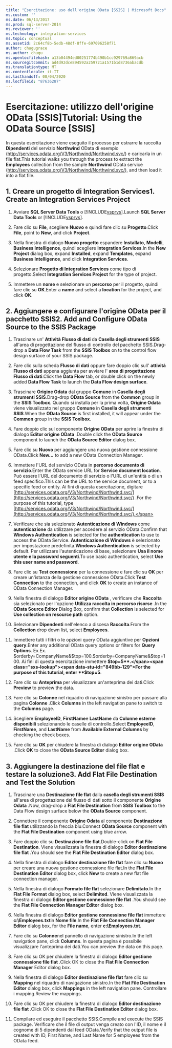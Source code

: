 ```yaml
---
title: "Esercitazione: uso dell'origine OData [SSIS] | Microsoft Docs"
ms.custom: ''
ms.date: 06/13/2017
ms.prod: sql-server-2014
ms.reviewer: ''
ms.technology: integration-services
ms.topic: conceptual
ms.assetid: 2c64cf8b-5edb-48df-8ffe-697096258f71
author: chugugrace
ms.author: chugu
ms.openlocfilehash: a13b04494ed00251774b490b1cc929769a869acb
ms.sourcegitcommit: ad4d92dce894592a259721a1571b1d8736abacdb
ms.translationtype: MT
ms.contentlocale: it-IT
ms.lasthandoff: 08/04/2020
ms.locfileid: "87636287"
---
```

# <a name="tutorial-using-the-odata-source-ssis"></a><span data-ttu-id="849bb-102">Esercitazione: utilizzo dell'origine OData [SSIS]</span><span class="sxs-lookup"><span data-stu-id="849bb-102">Tutorial: Using the OData Source [SSIS]</span></span>
  <span data-ttu-id="849bb-103">In questa esercitazione viene eseguito il processo per estrarre la raccolta **Dipendenti** del servizio **Northwind** OData di esempio (http://services.odata.org/V3/Northwind/Northwind.svc/) e caricarla in un file flat.</span><span class="sxs-lookup"><span data-stu-id="849bb-103">This tutorial walks you through the process to extract the **Employees** collection from the sample **Northwind** OData service (http://services.odata.org/V3/Northwind/Northwind.svc/), and then load it into a flat file.</span></span>  
  
## <a name="1-create-an-integration-services-project"></a><span data-ttu-id="849bb-104">1. Creare un progetto di Integration Services</span><span class="sxs-lookup"><span data-stu-id="849bb-104">1. Create an Integration Services Project</span></span>  
  
1.  <span data-ttu-id="849bb-105">Avviare **SQL Server Data Tools** o [!INCLUDE[vsprvs](../../includes/vsprvs-md.md)].</span><span class="sxs-lookup"><span data-stu-id="849bb-105">Launch **SQL Server Data Tools** or [!INCLUDE[vsprvs](../../includes/vsprvs-md.md)].</span></span>  
  
2.  <span data-ttu-id="849bb-106">Fare clic su **File**, scegliere **Nuovo** e quindi fare clic su **Progetto**.</span><span class="sxs-lookup"><span data-stu-id="849bb-106">Click **File**, point to **New**, and click **Project**.</span></span>  
  
3.  <span data-ttu-id="849bb-107">Nella finestra di dialogo **Nuovo progetto** espandere **Installato**, **Modelli**, **Business Intelligence**, quindi scegliere **Integration Services**.</span><span class="sxs-lookup"><span data-stu-id="849bb-107">In the **New Project** dialog box, expand **Installed**, expand **Templates**, expand **Business Intelligence**, and click **Integration Services**.</span></span>  
  
4.  <span data-ttu-id="849bb-108">Selezionare **Progetto di Integration Services** come tipo di progetto.</span><span class="sxs-lookup"><span data-stu-id="849bb-108">Select **Integration Services Project** for the type of project.</span></span>  
  
5.  <span data-ttu-id="849bb-109">Immettere un **nome** e selezionare un **percorso** per il progetto, quindi fare clic su **OK**.</span><span class="sxs-lookup"><span data-stu-id="849bb-109">Enter a **name** and select a **location** for the project, and click **OK**.</span></span>  
  
## <a name="2-add-and-configure-odata-source-to-the-ssis-package"></a><span data-ttu-id="849bb-110">2. Aggiungere e configurare l'origine OData per il pacchetto SSIS</span><span class="sxs-lookup"><span data-stu-id="849bb-110">2. Add and Configure OData Source to the SSIS Package</span></span>  
  
1.  <span data-ttu-id="849bb-111">Trascinare un' **Attività Flusso di dati** da **Casella degli strumenti SSIS** all'area di progettazione del flusso di controllo del pacchetto SSIS.</span><span class="sxs-lookup"><span data-stu-id="849bb-111">Drag-drop a **Data Flow Task** from the **SSIS Toolbox** on to the control flow design surface of your SSIS package.</span></span>  
  
2.  <span data-ttu-id="849bb-112">Fare clic sulla scheda **Flusso di dati** oppure fare doppio clic sull' **attività Flusso di dati** appena aggiunta per avviare l' **area di progettazione Flusso di dati**.</span><span class="sxs-lookup"><span data-stu-id="849bb-112">Click the **Data Flow** tab, or double click on the newly added **Data Flow Task** to launch the **Data Flow design surface**.</span></span>  
  
3.  <span data-ttu-id="849bb-113">Trascinare **Origine Odata** dal gruppo **Comune** in **Casella degli strumenti SSIS**.</span><span class="sxs-lookup"><span data-stu-id="849bb-113">Drag-drop **OData Source** from the **Common** group in the **SSIS Toolbox**.</span></span> <span data-ttu-id="849bb-114">Quando si installa per la prima volta, **Origine Odata** viene visualizzato nel gruppo **Comune** in **Casella degli strumenti SSIS**.</span><span class="sxs-lookup"><span data-stu-id="849bb-114">When the **OData Source** is first installed, it will appear under the **Common** group in the **SSIS Toolbox**.</span></span>  
  
4.  <span data-ttu-id="849bb-115">Fare doppio clic sul componente **Origine OData** per aprire la finestra di dialogo **Editor origine OData** .</span><span class="sxs-lookup"><span data-stu-id="849bb-115">Double click the **OData Source** component to launch the **OData Source Editor** dialog box.</span></span>  
  
5.  <span data-ttu-id="849bb-116">Fare clic su **Nuovo** per aggiungere una nuova gestione connessione OData.</span><span class="sxs-lookup"><span data-stu-id="849bb-116">Click **New...** to add a new OData Connection Manager.</span></span>  
  
6.  <span data-ttu-id="849bb-117">Immettere l'URL del servizio OData in **percorso documento di servizio**.</span><span class="sxs-lookup"><span data-stu-id="849bb-117">Enter the OData service URL for **Service document location**.</span></span> <span data-ttu-id="849bb-118">Può essere l'URL del documento di servizio o l'URL di un'entità o di un feed specifico.</span><span class="sxs-lookup"><span data-stu-id="849bb-118">This can be the URL to the service document, or to a specific feed or entity.</span></span> <span data-ttu-id="849bb-119">Ai fini di questa esercitazione, digitare [http://services.odata.org/V3/Northwind/Northwind.svc/](http://services.odata.org/V3/Northwind/Northwind.svc/) .</span><span class="sxs-lookup"><span data-stu-id="849bb-119">For the purpose of this tutorial, type [http://services.odata.org/V3/Northwind/Northwind.svc/](http://services.odata.org/V3/Northwind/Northwind.svc/).</span></span>  
  
7.  <span data-ttu-id="849bb-120">Verificare che sia selezionato **Autenticazione di Windows** come **autenticazione** da utilizzare per accedere al servizio OData.</span><span class="sxs-lookup"><span data-stu-id="849bb-120">Confirm that **Windows Authentication** is selected for the **authentication** to use to access the OData Service.</span></span> <span data-ttu-id="849bb-121">**Autenticazione di Windows** è selezionato per impostazione predefinita.</span><span class="sxs-lookup"><span data-stu-id="849bb-121">**Windows Authentication** is selected by default.</span></span> <span data-ttu-id="849bb-122">Per utilizzare l'autenticazione di base, selezionare **Usa il nome utente e la password seguenti**.</span><span class="sxs-lookup"><span data-stu-id="849bb-122">To use basic authentication, select **Use this user name and password**.</span></span>  
  
8.  <span data-ttu-id="849bb-123">Fare clic su **Test connessione** per la connessione e fare clic su **OK** per creare un'istanza della gestione connessione OData.</span><span class="sxs-lookup"><span data-stu-id="849bb-123">Click **Test Connection** to the connection, and click **OK** to create an instance of OData Connection Manager.</span></span>  
  
9. <span data-ttu-id="849bb-124">Nella finestra di dialogo **Editor origine OData** , verificare che **Raccolta** sia selezionato per l'opzione **Utilizza raccolta in percorso risorse** .</span><span class="sxs-lookup"><span data-stu-id="849bb-124">In the **OData Source Editor** Dialog Box, confirm that **Collection** is selected for **Use collection on resource path** option.</span></span>  
  
10. <span data-ttu-id="849bb-125">Selezionare **Dipendenti** nell'elenco a discesa **Raccolta**.</span><span class="sxs-lookup"><span data-stu-id="849bb-125">From the **Collection** drop down list, select **Employees**.</span></span>  
  
11. <span data-ttu-id="849bb-126">Immettere tutti i filtri o le opzioni query OData aggiuntive per **Opzioni query**.</span><span class="sxs-lookup"><span data-stu-id="849bb-126">Enter any additional OData query options or filters for **Query Options**.</span></span> <span data-ttu-id="849bb-127">Ex.</span><span class="sxs-lookup"><span data-stu-id="849bb-127">Ex.</span></span> <span data-ttu-id="849bb-128">$orderby=CompanyName&$top=100.</span><span class="sxs-lookup"><span data-stu-id="849bb-128">$orderby=CompanyName&$top=100.</span></span> <span data-ttu-id="849bb-129">Ai fini di questa esercitazione immettere **$top=5**.</span><span class="sxs-lookup"><span data-stu-id="849bb-129">For the purpose of this tutorial, enter **$top=5**.</span></span>  
  
12. <span data-ttu-id="849bb-130">Fare clic su **Anteprima** per visualizzare un'anteprima dei dati.</span><span class="sxs-lookup"><span data-stu-id="849bb-130">Click **Preview** to preview the data.</span></span>  
  
13. <span data-ttu-id="849bb-131">Fare clic su **Colonne** nel riquadro di navigazione sinistro per passare alla pagina **Colonne** .</span><span class="sxs-lookup"><span data-stu-id="849bb-131">Click **Columns** in the left navigation pane to switch to the **Columns** page.</span></span>  
  
14. <span data-ttu-id="849bb-132">Scegliere **EmployeeID**, **FirstName**e **LastName** da **Colonne esterne disponibili** selezionando le caselle di controllo.</span><span class="sxs-lookup"><span data-stu-id="849bb-132">Select **EmployeeID**, **FirstName**, and **LastName** from **Available External Columns** by checking the check boxes.</span></span>  
  
15. <span data-ttu-id="849bb-133">Fare clic su **OK** per chiudere la finestra di dialogo **Editor origine OData** .</span><span class="sxs-lookup"><span data-stu-id="849bb-133">Click **OK** to close the **OData Source Editor** dialog box.</span></span>  
  
## <a name="3-add-flat-file-destination-and-test-the-solution"></a><span data-ttu-id="849bb-134">3. Aggiungere la destinazione del file flat e testare la soluzione</span><span class="sxs-lookup"><span data-stu-id="849bb-134">3. Add Flat File Destination and Test the Solution</span></span>  
  
1.  <span data-ttu-id="849bb-135">Trascinare una **Destinazione file flat** dalla **casella degli strumenti SSIS** all'area di progettazione del flusso di dati sotto il componente **Origine Odata** .</span><span class="sxs-lookup"><span data-stu-id="849bb-135">Now, drag-drop a **Flat File Destination** from **SSIS Toolbox** to the Data Flow design surface below the **OData Source** component.</span></span>  
  
2.  <span data-ttu-id="849bb-136">Connettere il componente **Origine Odata** al componente **Destinazione file flat** utilizzando la freccia blu.</span><span class="sxs-lookup"><span data-stu-id="849bb-136">Connect **OData Source** component with the **Flat File Destination** component using blue arrow.</span></span>  
  
3.  <span data-ttu-id="849bb-137">Fare doppio clic su **Destinazione file flat**.</span><span class="sxs-lookup"><span data-stu-id="849bb-137">Double-click on **Flat File Destination**.</span></span> <span data-ttu-id="849bb-138">Viene visualizzata la finestra di dialogo **Editor destinazione file flat** .</span><span class="sxs-lookup"><span data-stu-id="849bb-138">You should see the **Flat File Destination Editor** dialog box.</span></span>  
  
4.  <span data-ttu-id="849bb-139">Nella finestra di dialogo **Editor destinazione file flat** fare clic su **Nuovo** per creare una nuova gestione connessione file flat.</span><span class="sxs-lookup"><span data-stu-id="849bb-139">In the **Flat File Destination Editor** dialog box, click **New** to create a new flat file connection manager.</span></span>  
  
5.  <span data-ttu-id="849bb-140">Nella finestra di dialogo **Formato file flat** selezionare **Delimitato**.</span><span class="sxs-lookup"><span data-stu-id="849bb-140">In the **Flat File Format** dialog box, select **Delimited**.</span></span> <span data-ttu-id="849bb-141">Viene visualizzata la finestra di dialogo **Editor gestione connessione file flat** .</span><span class="sxs-lookup"><span data-stu-id="849bb-141">You should see the **Flat File Connection Manager Editor** dialog box.</span></span>  
  
6.  <span data-ttu-id="849bb-142">Nella finestra di dialogo **Editor gestione connessione file flat** immettere **c:\Employees.txt**in **Nome file**.</span><span class="sxs-lookup"><span data-stu-id="849bb-142">In the **Flat File Connection Manager Editor** dialog box, for the **File name**, enter **c:\Employees.txt**.</span></span>  
  
7.  <span data-ttu-id="849bb-143">Fare clic su **Colonne**nel pannello di navigazione sinistro.</span><span class="sxs-lookup"><span data-stu-id="849bb-143">In the left navigation pane, click **Columns**.</span></span> <span data-ttu-id="849bb-144">In questa pagina è possibile visualizzare l'anteprima dei dati.</span><span class="sxs-lookup"><span data-stu-id="849bb-144">You can preview the data on this page.</span></span>  
  
8.  <span data-ttu-id="849bb-145">Fare clic su OK per chiudere la finestra di dialogo **Editor gestione connessione file flat** .</span><span class="sxs-lookup"><span data-stu-id="849bb-145">Click OK to close the **Flat File Connection Manager** Editor dialog box.</span></span>  
  
9. <span data-ttu-id="849bb-146">Nella finestra di dialogo **Editor destinazione file flat** fare clic su **Mapping** nel riquadro di navigazione sinistro.</span><span class="sxs-lookup"><span data-stu-id="849bb-146">In the **Flat File Destination Editor** dialog box, click **Mappings** in the left navigation pane.</span></span> <span data-ttu-id="849bb-147">Controllare i mapping.</span><span class="sxs-lookup"><span data-stu-id="849bb-147">Review the mappings.</span></span>  
  
10. <span data-ttu-id="849bb-148">Fare clic su OK per chiudere la finestra di dialogo **Editor destinazione file flat** .</span><span class="sxs-lookup"><span data-stu-id="849bb-148">Click OK to close the **Flat File Destination Editor** dialog box.</span></span>  
  
11. <span data-ttu-id="849bb-149">Compilare ed eseguire il pacchetto SSIS.</span><span class="sxs-lookup"><span data-stu-id="849bb-149">Compile and execute the SSIS package.</span></span> <span data-ttu-id="849bb-150">Verificare che il file di output venga creato con l'ID, il nome e il cognome di 5 dipendenti dal feed OData.</span><span class="sxs-lookup"><span data-stu-id="849bb-150">Verify that the output file is created with ID, First Name, and Last Name for 5 employees from the OData feed.</span></span>  
  
  
